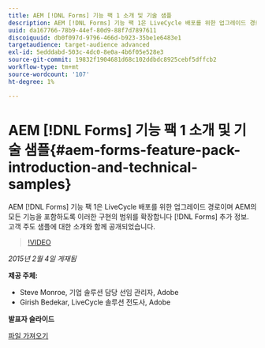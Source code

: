 ```yaml
---
title: AEM [!DNL Forms] 기능 팩 1 소개 및 기술 샘플
description: AEM [!DNL Forms] 기능 팩 1은 LiveCycle 배포를 위한 업그레이드 경로이며 AEM의 모든 기능을 포함하도록 이러한 구현의 범위를 확장합니다 [!DNL Forms] 추가 정보. 고객 주도 샘플에 대한 소개와 함께 공개되었습니다.
uuid: da167766-78b9-44ef-80d9-88f7d7897611
discoiquuid: db0f097d-9796-466d-b923-35be1e6483e1
targetaudience: target-audience advanced
exl-id: 5edddabd-503c-4dc0-8e0a-4b6f05e528e3
source-git-commit: 19832f1904681d68c102ddbdc8925cebf5dffcb2
workflow-type: tm+mt
source-wordcount: '107'
ht-degree: 1%

---
```


# AEM [!DNL Forms] 기능 팩 1 소개 및 기술 샘플{#aem-forms-feature-pack-introduction-and-technical-samples}

AEM [!DNL Forms] 기능 팩 1은 LiveCycle 배포를 위한 업그레이드 경로이며 AEM의 모든 기능을 포함하도록 이러한 구현의 범위를 확장합니다 [!DNL Forms] 추가 정보. 고객 주도 샘플에 대한 소개와 함께 공개되었습니다.

>[!VIDEO](https://video.tv.adobe.com/v/19380/?quality=9)

*2015년 2월 4일 게재됨*

**제공 주체:**

* Steve Monroe, 기업 솔루션 담당 선임 관리자, Adobe
* Girish Bedekar, LiveCycle 솔루션 전도사, Adobe

**발표자 슬라이드**

[파일 가져오기](assets/aem-forms-fp1-2015-0204.pdf)
<!--
[Get back to the Overview](https://helpx.adobe.com/experience-manager/kt/eseminars/gems/aem-index.html)
-->
